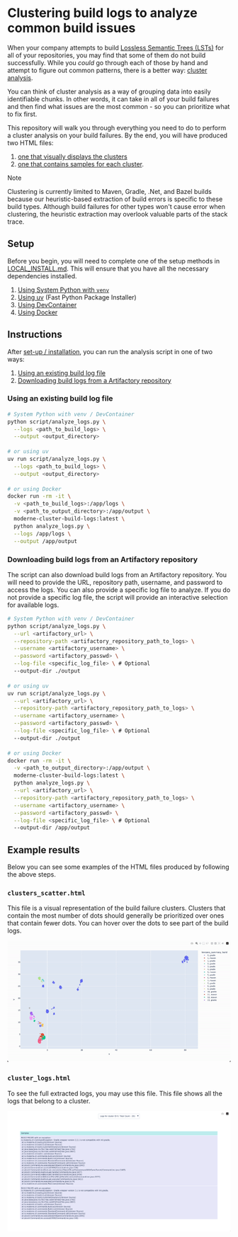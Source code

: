 # Clustering build logs to analyze common build issues

When your company attempts to build [Lossless Semantic Trees (LSTs)](https://docs.moderne.io/administrator-documentation/moderne-platform/references/lossless-semantic-trees/) for all of your repositories, you may find that some of them do not build successfully. While you _could_ go through each of those by hand and attempt to figure out common patterns, there is a better way: [cluster analysis](https://en.wikipedia.org/wiki/Cluster_analysis).

You can think of cluster analysis as a way of grouping data into easily identifiable chunks. In other words, it can take in all of your build failures and then find what issues are the most common - so you can prioritize what to fix first.

This repository will walk you through everything you need to do to perform a cluster analysis on your build failures. By the end, you will have produced two HTML files:
1. [one that visually displays the clusters](#analysis_build_failureshtml)
2. [one that contains samples for each cluster](#cluster_id_reasonhtml). 

> [!NOTE]
> Clustering is currently limited to Maven, Gradle, .Net, and Bazel builds because our heuristic-based extraction of build errors is specific to these build types. Although build failures for other types won't cause error when clustering, the heuristic extraction may overlook valuable parts of the stack trace.

## Setup

Before you begin, you will need to complete one of the setup methods in [LOCAL_INSTALL.md](LOCAL_INSTALL.md). This will ensure that you have all the necessary dependencies installed.
1. [Using System Python with `venv`](LOCAL_INSTALL.md#using-system-python-with-venv)
2. [Using uv](LOCAL_INSTALL.md#using-uv-fast-python-package-installer) (Fast Python Package Installer)
3. [Using DevContainer](LOCAL_INSTALL.md#using-devcontainer)
4. [Using Docker](LOCAL_INSTALL.md#using-docker)


## Instructions

After [set-up / installation](LOCAL_INSTALL.md), you can run the analysis script in one of two ways: 
1. [Using an existing build log file](#using-an-existing-build-log-file)
2. [Downloading build logs from a Artifactory repository](#downloading-build-logs-from-an-artifactory-repository)

### Using an existing build log file

```bash
# System Python with venv / DevContainer
python script/analyze_logs.py \
  --logs <path_to_build_logs> \
  --output <output_directory>

# or using uv
uv run script/analyze_logs.py \
  --logs <path_to_build_logs> \
  --output <output_directory>

# or using Docker
docker run -rm -it \
  -v <path_to_build_logs>:/app/logs \
  -v <path_to_output_directory>:/app/output \
  moderne-cluster-build-logs:latest \
  python analyze_logs.py \
  --logs /app/logs \
  --output /app/output
```


### Downloading build logs from an Artifactory repository

The script can also download build logs from an Artifactory repository. You will need to provide the URL, repository path, username, and password to access the logs. You can also provide a specific log file to analyze. If you do not provide a specific log file, the script will provide an interactive selection for available logs.

```bash
# System Python with venv / DevContainer
python script/analyze_logs.py \
  --url <artifactory_url> \
  --repository-path <artifactory_repository_path_to_logs> \
  --username <artifactory_username> \
  --password <artifactory_passwd> \
  --log-file <specific_log_file> \ # Optional
  --output-dir ./output 

# or using uv
uv run script/analyze_logs.py \
  --url <artifactory_url> \
  --repository-path <artifactory_repository_path_to_logs> \
  --username <artifactory_username> \
  --password <artifactory_passwd> \
  --log-file <specific_log_file> \ # Optional
  --output-dir ./output 

# or using Docker
docker run -rm -it \
  -v <path_to_output_directory>:/app/output \
  moderne-cluster-build-logs:latest \
  python analyze_logs.py \
  --url <artifactory_url> \
  --repository-path <artifactory_repository_path_to_logs> \
  --username <artifactory_username> \
  --password <artifactory_passwd> \
  --log-file <specific_log_file> \ # Optional
  --output-dir /app/output
```


## Example results

Below you can see some examples of the HTML files produced by following the above steps.

### `clusters_scatter.html`

This file is a visual representation of the build failure clusters. Clusters that contain the most number of dots should generally be prioritized over ones that contain fewer dots. You can hover over the dots to see part of the build logs.

![expected_clusters](images/expected_clusters.gif)

### `cluster_logs.html`

To see the full extracted logs, you may use this file. This file shows all the logs that belong to a cluster.

![logs](images/expected_logs.png)
